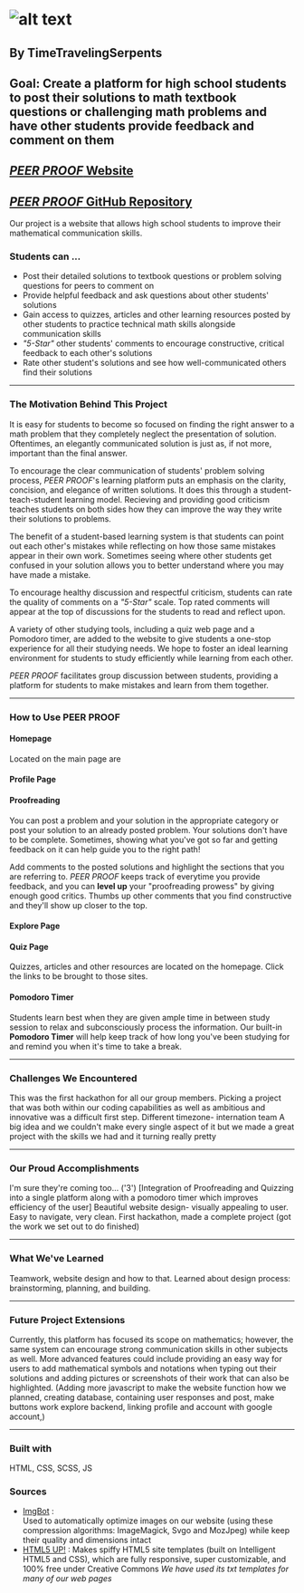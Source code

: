 # ![alt text](https://github.com/TTS-BJMV/temp/blob/main/images/Logo.jpg) 
## __By TimeTravelingSerpents__ 
## Goal: Create a platform for high school students to post their solutions to math textbook questions or challenging math problems and have other students provide feedback and comment on them 

## [*PEER PROOF* Website](https://calmcarrot76.qoom.space/Peer_Proof/index.html)
## [*PEER PROOF* GitHub Repository](https://github.com/TTS-BJMV/PEER_PROOF)

Our project is a website that allows high school students to improve their mathematical communication skills. 

### Students can ...
* Post their detailed solutions to textbook questions or problem solving questions for peers to comment on
* Provide helpful feedback and ask questions about other students' solutions
* Gain access to quizzes, articles and other learning resources posted by other students to practice technical math skills alongside communication skills
* _"5-Star"_ other students' comments to encourage constructive, critical feedback to each other's solutions 
* Rate other student's solutions and see how well-communicated others find their solutions 
___

### The Motivation Behind This Project

It is easy for students to become so focused on finding the right answer to a math problem that they completely neglect the presentation of solution. Oftentimes, an elegantly communicated solution is just as, if not more, important than the final answer. 

To encourage the clear communication of students' problem solving process, *PEER PROOF*'s learning platform puts an emphasis on the clarity, concision, and elegance of written solutions. It does this through a student-teach-student learning model. Recieving and providing good criticism teaches students on both sides how they can improve the way they write their solutions to problems. 

The benefit of a student-based learning system is that students can point out each other's mistakes while reflecting on how those same mistakes appear in their own work. Sometimes seeing where other students get confused in your solution allows you to better understand where you may have made a mistake. 

To encourage healthy discussion and respectful criticism, students can rate the quality of comments on a _"5-Star"_ scale. Top rated comments will appear at the top of discussions for the students to read and reflect upon.

A variety of other studying tools, including a quiz web page and a Pomodoro timer, are added to the website to give students a one-stop experience for all their studying needs. We hope to foster an ideal learning environment for students to study efficiently while learning from each other.

*PEER PROOF* facilitates group discussion between students, providing a platform for students to make mistakes and learn from them together.

___

### How to Use PEER PROOF

#### Homepage
Located on the main page are 

#### Profile Page

#### Proofreading
You can post a problem and your solution in the appropriate category or post your solution to an already posted problem. Your solutions don't have to be complete. Sometimes, showing what you've got so far and getting feedback on it can help guide you to the right path!

Add comments to the posted solutions and highlight the sections that you are referring to. *PEER PROOF* keeps track of everytime you provide feedback, and you can __level up__ your "proofreading prowess" by giving enough good critics. Thumbs up other comments that you find constructive and they'll show up closer to the top.

#### Explore Page


#### Quiz Page
Quizzes, articles and other resources are located on the homepage. Click the links to be brought to those sites. 


#### Pomodoro Timer
Students learn best when they are given ample time in between study session to relax and subconsciously process the information. Our built-in **Pomodoro Timer** will help keep track of how long you've been studying for and remind you when it's time to take a break.

___

### Challenges We Encountered
This was the first hackathon for all our group members. Picking a project that was both within our coding capabilities as well as ambitious and innovative was a difficult first step. Different timezone- internation team A big idea and we couldn't make every single aspect of it but we made a great project with the skills we had and it turning really pretty

___

### Our Proud Accomplishments
I'm sure they're coming too... ('3') \[Integration of Proofreading and Quizzing into a single platform along with a pomodoro timer which improves efficiency of the user\]
Beautiful website design- visually appealing to user. Easy to navigate, very clean. First hackathon, made a complete project (got the work we set out to do finished)
___

### What We've Learned
Teamwork, website design and how to that. Learned about design process: brainstorming, planning, and building. 

___

### Future Project Extensions
Currently, this platform has focused its scope on mathematics; however, the same system can encourage strong communication skills in other subjects as well. More advanced features could include providing an easy way for users to add mathematical symbols and notations when typing out their solutions and adding pictures or screenshots of their work that can also be highlighted. (Adding more javascript to make the website function how we planned, creating database, containing user responses and post, make buttons work explore backend, linking profile and account with google account,)

___

### Built with
HTML, CSS, SCSS, JS

### Sources 
* [ImgBot](https://imgbot.net/) :    
    Used to automatically optimize images on our website (using these compression algorithms: ImageMagick, Svgo and MozJpeg) while keep their quality and dimensions intact
* [HTML5 UP!](https://html5up.net/) :
    Makes spiffy HTML5 site templates (built on Intelligent HTML5 and CSS), which are fully responsive, super customizable, and 100% free under Creative Commons
    *We have used its txt templates for many of our web pages*
    
 
